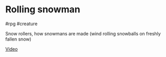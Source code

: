 # Rolling snowman

#rpg #creature 

Snow rollers, how snowmans are made (wind rolling snowballs on freshly fallen snow)

[Video](https://i.imgur.com/gFCUHo5.mp4)